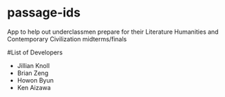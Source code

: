 # passage-ids
App to help out underclassmen prepare for their Literature Humanities and Contemporary Civilization midterms/finals

#List of Developers

- Jillian Knoll
- Brian Zeng
- Howon Byun
- Ken Aizawa
